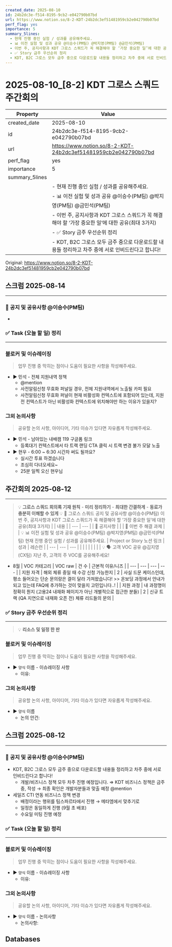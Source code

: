 ```yaml
---
created_date: 2025-08-10
id: 24b2dc3e-f514-8195-9cb2-e042790b07bd
url: https://www.notion.so/8-2-KDT-24b2dc3ef51481959cb2e042790b07bd
perf_flag: yes
importance: 5
summary_5lines:
  - 현재 진행 중인 실험 / 성과를 공유해주세요.
  - 📊 이전 실험 및 성과 공유 @이승수(PM팀) @박지영(PM팀) @금민석(PM팀)
  - 이번 주, 공지사항과 KDT 그로스 스쿼드가 꼭 해결해야 할 ‘가장 중요한 일’에 대한 공유(최대 3가지)
  - ✅ Story 금주 우선순위 정리
  - KDT, B2C 그로스 모두 금주 중으로 다운로드할 내용들 정리하고 차주 중에 서로 인비드린다고 합니다!
---
```


# 2025-08-10_[8-2] KDT 그로스 스쿼드 주간회의

| Property | Value |
| --- | --- |
| created_date | 2025-08-10 |
| id | 24b2dc3e-f514-8195-9cb2-e042790b07bd |
| url | https://www.notion.so/8-2-KDT-24b2dc3ef51481959cb2e042790b07bd |
| perf_flag | yes |
| importance | 5 |
| summary_5lines | |
|  | - 현재 진행 중인 실험 / 성과를 공유해주세요. |
|  | - 📊 이전 실험 및 성과 공유 @이승수(PM팀) @박지영(PM팀) @금민석(PM팀) |
|  | - 이번 주, 공지사항과 KDT 그로스 스쿼드가 꼭 해결해야 할 ‘가장 중요한 일’에 대한 공유(최대 3가지) |
|  | - ✅ Story 금주 우선순위 정리 |
|  | - KDT, B2C 그로스 모두 금주 중으로 다운로드할 내용들 정리하고 차주 중에 서로 인비드린다고 합니다! |

Original: https://www.notion.so/8-2-KDT-24b2dc3ef51481959cb2e042790b07bd

## 스크럼 2025-08-14 

  ---

### 🔔 공지 및 공유사항 @이승수(PM팀) 
  - 

### ✅ Task (오늘 할 일) 정리

  ---

### 블로커 및 이슈레이징
  > 업무 진행 중 막히는 점이나 도움이 필요한 사항을 작성해주세요.
  - ▶ 민석 - 전체 지원내역 정책
    - @mention
    - 사전알림신청 무효화 퍼널일 경우, 전체 지원내역에서 노출될 카피 필요
    - 사전알림신청 무효화 퍼널이 현재 비활성화 컨텍스트에 포함되어 있는데, 지원전 컨텍스트가 아닌 비활성화 컨텍스트에 위치해야만 하는 이유가 있을지?

### 그외 논의사항
  > 공유할 논의 사항, 아이디어, 기타 이슈가 있다면 자유롭게 작성해주세요.
  - ▶ 민석 - 남아있는 내배캠 119 구글폼 링크
    - 등록대기 컨텍스트에서 타 트랙 랜딩 CTA 클릭 시 트랙 변경 불가 모달 노출
  - ▶ 현우 - 6:00 ~ 6:30 시간차 써도 될까요?
    - 실시간 투표 하겠습니다
    - 조심히 다녀오세요~ 
    - 25분 일찍 오신 현우님

## 주간회의 2025-08-12 

  ---
  > 💡 **그로스 스쿼드 회의록 기재 원칙**
    - **미리 정리하기**
    - **최대한 간결하게**
    - **동료가 충분히 이해할 수 있게**
  > 💡 🔔 그로스 스쿼드 공지 및 공유사항 @이승수(PM팀) 
이번 주, 공지사항과 KDT 그로스 스쿼드가 꼭 해결해야 할 ‘가장 중요한 일’에 대한 공유(최대 3가지)
|  | 내용 |
| --- | --- |
| 📢 공지사항 |  |
| 🚨 이번 주 해결 과제 |  |
  > 💡 📊 이전 실험 및 성과 공유 @이승수(PM팀) @박지영(PM팀) @금민석(PM팀) 
현재 진행 중인 실험 / 성과를 공유해주세요.
| Project or Story 노션 링크 | 성과 | 레슨런 |
| --- | --- | --- |
|  |  |  |
|  |  |  |
  > 💡 🗣️ 고객 VOC 공유 @김지영(CX팀) 
지난 주, 고객의 주 VOC를 공유해주세요!
  - 8월 
| VOC 카테고리 | VOC raw | 건 수  | 근본적 이유/니즈 |
| --- | --- | --- | --- |
| 지원 자격 | 해외 체류 중일 때 수강 신청 가능한지 | 2 | 사실 드문 케이스인데, 평소 들어오는 단순 문의랑은 결이 달라 가져왔습니다! >> 온보딩 과정에서 안내가 되고 있는데 FAQ에 추가하는 것이 맞을지 고민입니다..!  |
| 지원 과정 | 내 과정명이 정확히 뭔지 (고용24 내재화 페이지가 아닌 개별적으로 접근한 분들)  | 2 | 신규 트랙 (QA 지연으로 내재화 오픈 전) 체류 리드들의 문의  |

### ✅ Story 금주 우선순위 정리

  ---
  > 💡 **리소스 및 일정 한 판**

### 블로커 및 이슈레이징
  > 업무 진행 중 막히는 점이나 도움이 필요한 사항을 작성해주세요.
  - ▶ `양식` 이름 - 이슈레이징 사항 
    - 이유:

### 그외 논의사항
  > 공유할 논의 사항, 아이디어, 기타 이슈가 있다면 자유롭게 작성해주세요.
  - ▶ `양식` 이름
    - 논의 안건:

## 스크럼 2025-08-12 

  ---

### 🔔 공지 및 공유사항 @이승수(PM팀) 
  - KDT, B2C 그로스 모두 금주 중으로 다운로드할 내용들 정리하고 차주 중에 서로 인비드린다고 합니다! 
    - 개발/비즈니스 정책 모두 차주 진행 예정입니다. 
    ⇒ KDT 비즈니스 정책은 금주 중, 작성 → 최종 확인은 개발자분들과 맞출 예정
    @mention
  - 세일즈 CTI 연동 비즈니스 정책 변경
    - 배정이라는 행위를 팀스파르타에서 진행 → 메타엠에서 맞추기로
    - 일정은 동일하게 진행 (9월 초 배포)
    - 수요일 미팅 진행 예정

### ✅ Task (오늘 할 일) 정리

  ---

### 블로커 및 이슈레이징
  > 업무 진행 중 막히는 점이나 도움이 필요한 사항을 작성해주세요.
  - ▶ `양식` 이름 - 이슈레이징 사항 
    - 이유:

### 그외 논의사항
  > 공유할 논의 사항, 아이디어, 기타 이슈가 있다면 자유롭게 작성해주세요.
  - ▶ `양식` 이름 - 논의사항
    - 논의사항:

## Databases
